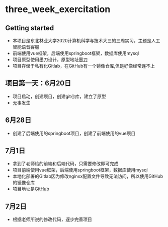# three_week_exercitation



## Getting started
* 本项目是东北林业大学2020计算机科学与技术大三的三周实习，主题是人工智能语音客服
* 前端使用vue框架，后端使用springboot框架，数据库使用mysql
* 项目原型使用墨刀设计，原型地址[墨刀](https://modao.cc/proto/NFNYEifrwj5fk7vjCvwgM/sharing?view_mode=read_only)
* 项目存储于私有化Gitlab，在GitHub有一个镜像仓库,但是好像经常连不上

## 项目第一天：6月20日
* 项目启动，创建项目，创建git仓库，建立了原型
* 无事发生

## 6月28日
* 创建了后端使用的springboot项目，创建了前端使用的vue项目

## 7月1日
* 拿到了老师给的前端和后端代码，只需要修改即可完成
* 项目前端使用vue框架，后端使用springboot框架，数据库使用mysql
* 本地化部署的Gitlab因为修改nginxx配置文件导致无法访问，所以使用GitHub的镜像仓库
* 项目地址是[GitHub](https://github.com/lipu0324/three_week_exercitation)

## 7月2日
* 根据老师所说的修改代码，逐步完善项目